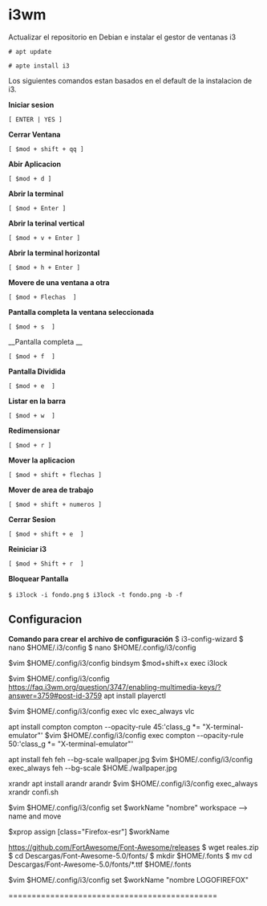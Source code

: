 # i3wm


Actualizar el repositorio en Debian e instalar el gestor de ventanas i3

```# apt update```

```# apte install i3```


Los siguientes comandos estan basados en el default de la instalacion de i3.


__Iniciar sesion__

```[ ENTER | YES ]```


__Cerrar Ventana__

```[ $mod + shift + qq ]```


__Abir Aplicacion__

```[ $mod + d ]```


__Abrir la terminal__

```[ $mod + Enter ]```


__Abrir la terinal vertical__

```[ $mod + v + Enter ]```


__Abrir la terminal horizontal__

```[ $mod + h + Enter ]```


__Movere de una ventana a otra__

```[ $mod + Flechas  ]```


__Pantalla completa la ventana seleccionada__

```[ $mod + s  ]```


__Pantalla completa __

```[ $mod + f  ]```

__Pantalla Dividida__

```[ $mod + e  ]```


__Listar en la barra__

```[ $mod + w  ]```

__Redimensionar__

```[ $mod + r ]```


__Mover la aplicacion__

```[ $mod + shift + flechas ]```

__Mover de area de trabajo__

```[ $mod + shift + numeros ]```


__Cerrar Sesion__

```[ $mod + shift + e  ]```


__Reiniciar i3__

```[ $mod + Shift + r  ]```


__Bloquear Pantalla__

```$ i3lock -i fondo.png```
```$ i3lock -t fondo.png -b -f```

## Configuracion

__Comando para crear el archivo de configuración__
$ i3-config-wizard
$ nano $HOME/.i3/config
$ nano $HOME/.config/i3/config

$vim $HOME/.config/i3/config
bindsym $mod+shift+x exec i3lock


$vim $HOME/.config/i3/config
https://faq.i3wm.org/question/3747/enabling-multimedia-keys/?answer=3759#post-id-3759
apt install playerctl


$vim $HOME/.config/i3/config
exec vlc
exec_always vlc


apt install compton
compton --opacity-rule 45:'class_g *= "X-terminal-emulator"'
$vim $HOME/.config/i3/config
exec compton --opacity-rule 50:'class_g *= "X-terminal-emulator"'


apt install feh
feh --bg-scale wallpaper.jpg
$vim $HOME/.config/i3/config
exec_always feh --bg-scale $HOME./wallpaper.jpg


xrandr
apt install arandr
arandr
$vim $HOME/.config/i3/config
exec_always xrandr confi.sh


$vim $HOME/.config/i3/config
set $workName "nombre"
workspace --> name and move

$xprop
assign [class="Firefox-esr"] $workName



https://github.com/FortAwesome/Font-Awesome/releases
$ wget reales.zip
$ cd Descargas/Font-Awesome-5.0/fonts/
$ mkdir $HOME/.fonts
$ mv cd Descargas/Font-Awesome-5.0/fonts/*.ttf  $HOME/.fonts


$vim $HOME/.config/i3/config
set $workName "nombre LOGOFIREFOX"


=============================================


